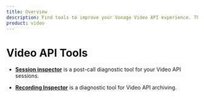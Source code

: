 ```yaml
---
title: Overview
description: Find tools to improve your Vonage Video API experience. These include the Inspector, a post-call diagnostic tool, and the Video API Playground, a way to explore the platform's capabilities without writing any code.
product: video 
---
```


# Video API Tools

- **[Session inspector](/video/developer-tools/inspector)** is a post-call diagnostic tool for your Video API sessions.

- **[Recording Inspector](/video/developer-tools/recording-inspector)** is a diagnostic tool for Video API archiving.